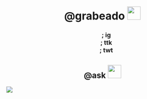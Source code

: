 </div>
<h1 align="center">@grabeado <img src="https://cdn.discordapp.com/emojis/1197285388029546527.gif" width="35"></h1>


<div style="text-align: center;">
  <h1 style="font-size: 16px;">
    <img src="https://cdn.discordapp.com/emojis/1192506944905293857.gif" width="16" style="vertical-align: middle; width: 16px; height: 16px;"/> 
    <a href="https://www.instagram.com/glockwithslide/" style="text-decoration: none; color: inherit; font-size: 16px;">; ig</a>
    <br>
    <img src="https://cdn.discordapp.com/emojis/1192506944905293857.gif" width="16" style="vertical-align: middle; width: 16px; height: 16px;"/> 
    <a href="https://www.tiktok.com/@grabeador" style="text-decoration: none; color: inherit; font-size: 16px;">; ttk</a>
    <br>
    <img src="https://cdn.discordapp.com/emojis/1192506944905293857.gif" width="16" style="vertical-align: middle; width: 16px; height: 16px;"/> 
    <a href="https://twitter.com/narcoculture" style="text-decoration: none; color: inherit; font-size: 16px;">; twt</a>
  </h1>
</div>




<h2 align="center">@ask <img src="https://cdn.discordapp.com/emojis/1155274265734697023.gif" width="35"></h2>
<p align="left">
  <a href="https://skillicons.dev">
    <img src="https://skillicons.dev/icons?i=c,cs,cpp,java,py,css,html,js,nodejs,mysql,sqlite,github,vscode,linux=12" />
  </a>
</p>
<br>
